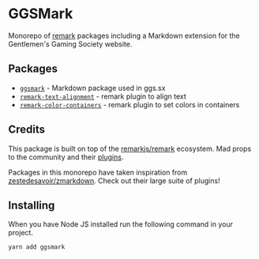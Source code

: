 # GGSMark

Monorepo of [remark](https://github.com/remarkjs/remark) packages including a Markdown extension for the Gentlemen's Gaming Society website.

## Packages

- [`ggsmark`](https://github.com/johnnyhuy/ggsmark/tree/master/packages/ggsmark) - Markdown package used in ggs.sx
- [`remark-text-alignment`](https://github.com/johnnyhuy/ggsmark/tree/master/packages/remark-text-alignment) - remark plugin to align text
- [`remark-color-containers`](https://github.com/johnnyhuy/ggsmark/tree/master/packages/remark-color-containers) - remark plugin to set colors in containers

## Credits

This package is built on top of the [remarkjs/remark](https://github.com/remarkjs/remark) ecosystem. Mad props to the community and their [plugins](https://github.com/remarkjs/remark/blob/HEAD/doc/plugins.md#list-of-plugins).

Packages in this monorepo have taken inspiration from [zestedesavoir/zmarkdown](https://github.com/zestedesavoir/zmarkdown). Check out their large suite of plugins!

## Installing

When you have Node JS installed run the following command in your project.

```bash
yarn add ggsmark
```
